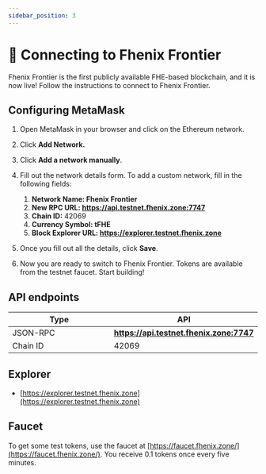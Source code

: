 ```yaml
---
sidebar_position: 3
---
```


# 🔗 Connecting to Fhenix Frontier

Fhenix Frontier is the first publicly available FHE-based blockchain, and it is now live! Follow the instructions to connect to Fhenix Frontier.

## Configuring MetaMask 

1. Open MetaMask in your browser and click on the Ethereum network.
2. Click **Add Network.**
3. Click **Add a network manually**.

4. Fill out the network details form. To add a custom network, fill in the following fields:
   1. **Network Name: Fhenix Frontier**
   2. **New RPC URL: https://api.testnet.fhenix.zone:7747**
   3. **Chain ID:** 42069
   4. **Currency Symbol: tFHE**
   5. **Block Explorer URL: https://explorer.testnet.fhenix.zone**
5. Once you fill out all the details, click **Save**.
6. Now you are ready to switch to Fhenix Frontier. Tokens are available from the testnet faucet. Start building!


## API endpoints

<table>
   <thead>
      <tr>
         <th width="222">Type</th>
         <th>API</th>
      </tr>
   </thead>
   <tbody>
      <tr>
         <td>JSON-RPC</td>
         <td><a href="https://api.testnet.fhenix.zone:7747"><strong>https://api.testnet.fhenix.zone:7747</strong></a></td>
      </tr>
      <tr>
         <td>Chain ID</td>
         <td>42069</td>
      </tr>
   </tbody>
</table>

## Explorer

* [https://explorer.testnet.fhenix.zone](https://explorer.testnet.fhenix.zone)

## Faucet

To get some test tokens, use the faucet at [https://faucet.fhenix.zone/](https://faucet.fhenix.zone/).
You receive 0.1 tokens once every five minutes. 
